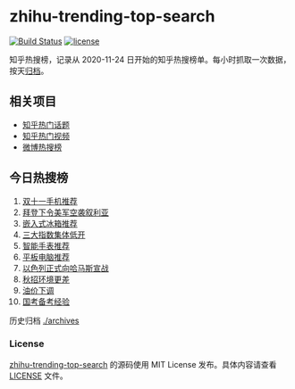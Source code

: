 # zhihu-trending-top-search

[![Build Status](https://github.com/justjavac/zhihu-trending-top-search/workflows/ci/badge.svg?branch=main)](https://github.com/justjavac/zhihu-trending-top-search/actions)
[![license](https://img.shields.io/github/license/justjavac/zhihu-trending-top-search)](https://github.com/justjavac/zhihu-trending-top-search/blob/main/LICENSE)

知乎热搜榜，记录从 2020-11-24
日开始的知乎热搜榜单。每小时抓取一次数据，按天[归档](./archives)。

## 相关项目

- [知乎热门话题](https://github.com/justjavac/zhihu-trending-hot-questions)
- [知乎热门视频](https://github.com/justjavac/zhihu-trending-hot-video)
- [微博热搜榜](https://github.com/justjavac/weibo-trending-hot-search)

## 今日热搜榜

<!-- BEGIN -->
<!-- 最后更新时间 Sun Oct 29 2023 12:13:20 GMT+0800 (China Standard Time) -->

1. [双十一手机推荐](https://www.zhihu.com/search?q=双十一手机推荐)
1. [拜登下令美军空袭叙利亚](https://www.zhihu.com/search?q=拜登下令美军空袭叙利亚)
1. [嵌入式冰箱推荐](https://www.zhihu.com/search?q=嵌入式冰箱推荐)
1. [三大指数集体低开](https://www.zhihu.com/search?q=三大指数集体低开)
1. [智能手表推荐](https://www.zhihu.com/search?q=智能手表推荐)
1. [平板电脑推荐](https://www.zhihu.com/search?q=平板电脑推荐)
1. [以色列正式向哈马斯宣战](https://www.zhihu.com/search?q=以色列正式向哈马斯宣战)
1. [秋招环境更差](https://www.zhihu.com/search?q=秋招环境更差)
1. [油价下调](https://www.zhihu.com/search?q=油价下调)
1. [国考备考经验](https://www.zhihu.com/search?q=国考备考经验)

<!-- END -->

历史归档 [./archives](./archives)

### License

[zhihu-trending-top-search](https://github.com/justjavac/zhihu-trending-top-search)
的源码使用 MIT License 发布。具体内容请查看 [LICENSE](./LICENSE) 文件。
